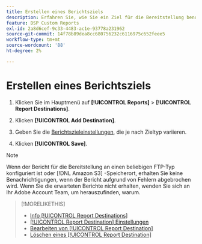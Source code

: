 ```yaml
---
title: Erstellen eines Berichtsziels
description: Erfahren Sie, wie Sie ein Ziel für die Bereitstellung benutzerdefinierter Berichte erstellen.
feature: DSP Custom Reports
exl-id: 2a8d6cef-9c33-4483-ac1e-93778a231962
source-git-commit: 14f78b89dea8cc680756232c6116975c652feee5
workflow-type: tm+mt
source-wordcount: '88'
ht-degree: 2%

---
```


# Erstellen eines Berichtsziels

1. Klicken Sie im Hauptmenü auf **[!UICONTROL Reports]** > **[!UICONTROL Report Destinations]**.

1. Klicken **[!UICONTROL Add Destination]**.

1. Geben Sie die [Berichtszieleinstellungen](/help/dsp/reports/report-destinations/report-destination-settings.md), die je nach Zieltyp variieren.

1. Klicken **[!UICONTROL Save]**.

>[!NOTE]
>
> Wenn der Bericht für die Bereitstellung an einen beliebigen FTP-Typ konfiguriert ist oder [!DNL Amazon S3] -Speicherort, erhalten Sie keine Benachrichtigungen, wenn der Bericht aufgrund von Fehlern abgebrochen wird. Wenn Sie die erwarteten Berichte nicht erhalten, wenden Sie sich an Ihr Adobe Account Team, um herauszufinden, warum.

>[!MORELIKETHIS]
>
>* [Info [!UICONTROL Report Destinations]](/help/dsp/reports/report-destinations/report-destination-about.md)
>* [[!UICONTROL Report Destination] Einstellungen](/help/dsp/reports/report-destinations/report-destination-settings.md)
>* [Bearbeiten von [!UICONTROL Report Destination]](/help/dsp/reports/report-destinations/report-destination-edit.md)
>* [Löschen eines [!UICONTROL Report Destination]](/help/dsp/reports/report-destinations/report-destination-delete.md)

